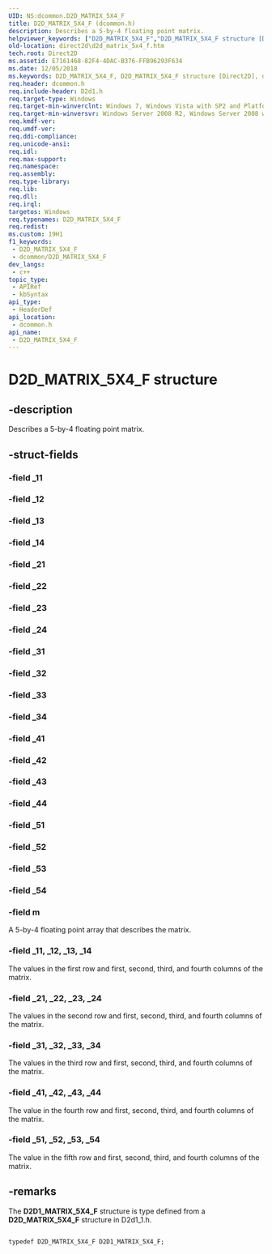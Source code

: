 ```yaml
---
UID: NS:dcommon.D2D_MATRIX_5X4_F
title: D2D_MATRIX_5X4_F (dcommon.h)
description: Describes a 5-by-4 floating point matrix.
helpviewer_keywords: ["D2D_MATRIX_5X4_F","D2D_MATRIX_5X4_F structure [Direct2D]","dcommon/D2D_MATRIX_5X4_F","direct2d.d2d_matrix_5x4_f"]
old-location: direct2d\d2d_matrix_5x4_f.htm
tech.root: Direct2D
ms.assetid: E7161468-82F4-4DAC-B376-FFB96293F634
ms.date: 12/05/2018
ms.keywords: D2D_MATRIX_5X4_F, D2D_MATRIX_5X4_F structure [Direct2D], dcommon/D2D_MATRIX_5X4_F, direct2d.d2d_matrix_5x4_f
req.header: dcommon.h
req.include-header: D2d1.h
req.target-type: Windows
req.target-min-winverclnt: Windows 7, Windows Vista with SP2 and Platform Update for Windows Vista [desktop apps \| UWP apps]
req.target-min-winversvr: Windows Server 2008 R2, Windows Server 2008 with SP2 and Platform Update for Windows Server 2008 [desktop apps \| UWP apps]
req.kmdf-ver: 
req.umdf-ver: 
req.ddi-compliance: 
req.unicode-ansi: 
req.idl: 
req.max-support: 
req.namespace: 
req.assembly: 
req.type-library: 
req.lib: 
req.dll: 
req.irql: 
targetos: Windows
req.typenames: D2D_MATRIX_5X4_F
req.redist: 
ms.custom: 19H1
f1_keywords:
 - D2D_MATRIX_5X4_F
 - dcommon/D2D_MATRIX_5X4_F
dev_langs:
 - c++
topic_type:
 - APIRef
 - kbSyntax
api_type:
 - HeaderDef
api_location:
 - dcommon.h
api_name:
 - D2D_MATRIX_5X4_F
---
```


# D2D_MATRIX_5X4_F structure


## -description

Describes a 5-by-4 floating point matrix.

## -struct-fields

### -field _11

### -field _12

### -field _13

### -field _14

### -field _21

### -field _22

### -field _23

### -field _24

### -field _31

### -field _32

### -field _33

### -field _34

### -field _41

### -field _42

### -field _43

### -field _44

### -field _51

### -field _52

### -field _53

### -field _54

### -field m

A 5-by-4 floating point array that describes the matrix.

### -field _11, _12, _13, _14

 The values in the first row and first, second, third, and fourth columns of the matrix.

### -field _21, _22, _23, _24

The values in the second row  and first, second, third, and fourth columns of the matrix.

### -field _31, _32, _33, _34

The values in the third row  and first, second, third, and fourth columns of the matrix.

### -field _41, _42, _43, _44

The value in the fourth row  and first, second, third, and fourth columns of the matrix.

### -field _51, _52, _53, _54

The value in the fifth row  and first, second, third, and fourth columns of the matrix.

## -remarks

The <b>D2D1_MATRIX_5X4_F</b> structure is type defined from a <b>D2D_MATRIX_5X4_F</b> structure in D2d1_1.h.

<pre class="syntax" xml:space="preserve"><code>
typedef D2D_MATRIX_5X4_F D2D1_MATRIX_5X4_F;
</code></pre>

